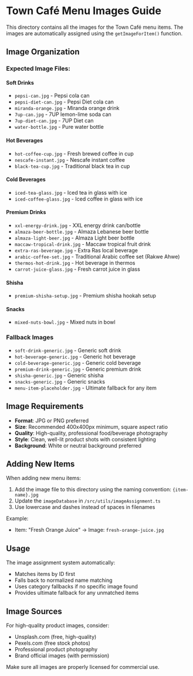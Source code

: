 # Town Café Menu Images Guide

This directory contains all the images for the Town Café menu items. The images are automatically assigned using the `getImageForItem()` function.

## Image Organization

### Expected Image Files:

#### Soft Drinks
- `pepsi-can.jpg` - Pepsi cola can
- `pepsi-diet-can.jpg` - Pepsi Diet cola can
- `miranda-orange.jpg` - Miranda orange drink
- `7up-can.jpg` - 7UP lemon-lime soda can
- `7up-diet-can.jpg` - 7UP Diet can
- `water-bottle.jpg` - Pure water bottle

#### Hot Beverages
- `hot-coffee-cup.jpg` - Fresh brewed coffee in cup
- `nescafe-instant.jpg` - Nescafe instant coffee
- `black-tea-cup.jpg` - Traditional black tea in cup

#### Cold Beverages
- `iced-tea-glass.jpg` - Iced tea in glass with ice
- `iced-coffee-glass.jpg` - Iced coffee in glass with ice

#### Premium Drinks
- `xxl-energy-drink.jpg` - XXL energy drink can/bottle
- `almaza-beer-bottle.jpg` - Almaza Lebanese beer bottle
- `almaza-light-beer.jpg` - Almaza Light beer bottle
- `maccaw-tropical-drink.jpg` - Maccaw tropical fruit drink
- `extra-ras-beverage.jpg` - Extra Ras local beverage
- `arabic-coffee-set.jpg` - Traditional Arabic coffee set (Rakwe Ahwe)
- `thermos-hot-drink.jpg` - Hot beverage in thermos
- `carrot-juice-glass.jpg` - Fresh carrot juice in glass

#### Shisha
- `premium-shisha-setup.jpg` - Premium shisha hookah setup

#### Snacks
- `mixed-nuts-bowl.jpg` - Mixed nuts in bowl

### Fallback Images
- `soft-drink-generic.jpg` - Generic soft drink
- `hot-beverage-generic.jpg` - Generic hot beverage
- `cold-beverage-generic.jpg` - Generic cold beverage
- `premium-drink-generic.jpg` - Generic premium drink
- `shisha-generic.jpg` - Generic shisha
- `snacks-generic.jpg` - Generic snacks
- `menu-item-placeholder.jpg` - Ultimate fallback for any item

## Image Requirements

- **Format**: JPG or PNG preferred
- **Size**: Recommended 400x400px minimum, square aspect ratio
- **Quality**: High-quality, professional food/beverage photography
- **Style**: Clean, well-lit product shots with consistent lighting
- **Background**: White or neutral background preferred

## Adding New Items

When adding new menu items:

1. Add the image file to this directory using the naming convention: `{item-name}.jpg`
2. Update the `imageDatabase` in `/src/utils/imageAssignment.ts`
3. Use lowercase and dashes instead of spaces in filenames

Example:
- Item: "Fresh Orange Juice" → Image: `fresh-orange-juice.jpg`

## Usage

The image assignment system automatically:
- Matches items by ID first
- Falls back to normalized name matching
- Uses category fallbacks if no specific image found
- Provides ultimate fallback for any unmatched items

## Image Sources

For high-quality product images, consider:
- Unsplash.com (free, high-quality)
- Pexels.com (free stock photos)
- Professional product photography
- Brand official images (with permission)

Make sure all images are properly licensed for commercial use.
